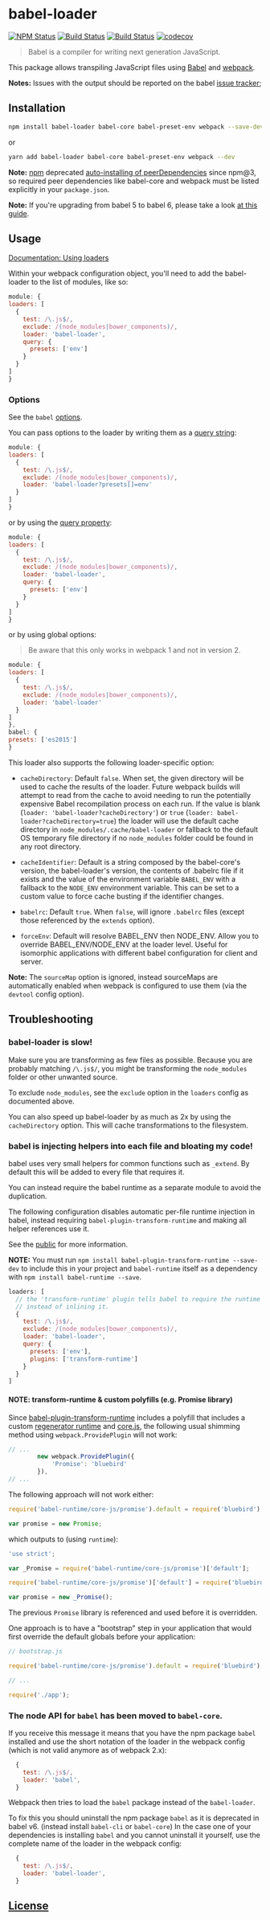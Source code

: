 # babel-loader
[![NPM Status](https://img.shields.io/npm/v/babel-loader.svg?style=flat)](https://www.npmjs.com/package/babel-loader)
[![Build Status](https://travis-ci.org/babel/babel-loader.svg?branch=master)](https://travis-ci.org/babel/babel-loader)
[![Build Status](https://ci.appveyor.com/api/projects/status/vgtpr2i5bykgyuqo/branch/master?svg=true)](https://ci.appveyor.com/project/danez/babel-loader/branch/master)
[![codecov](https://codecov.io/gh/babel/babel-loader/branch/master/graph/badge.svg)](https://codecov.io/gh/babel/babel-loader)
  > Babel is a compiler for writing next generation JavaScript.

  This package allows transpiling JavaScript files using [Babel](https://github.com/babel/babel) and [webpack](https://github.com/webpack/webpack).

  __Notes:__ Issues with the output should be reported on the babel [issue tracker](https://github.com/babel/babel/issues);

## Installation

```bash
npm install babel-loader babel-core babel-preset-env webpack --save-dev
```

or

```bash
yarn add babel-loader babel-core babel-preset-env webpack --dev
```

__Note:__ [npm](https://npmjs.com) deprecated [auto-installing of peerDependencies](https://github.com/npm/npm/issues/6565) since npm@3, so required peer dependencies like babel-core and webpack must be listed explicitly in your `package.json`.

__Note:__ If you're upgrading from babel 5 to babel 6, please take a look [at this guide](https://medium.com/@malyw/how-to-update-babel-5-x-6-x-d828c230ec53#.yqxukuzdk).

## Usage

[Documentation: Using loaders](http://webpack.github.io/public/using-loaders.html)

  Within your webpack configuration object, you'll need to add the babel-loader to the list of modules, like so:

  ```javascript
module: {
  loaders: [
    {
      test: /\.js$/,
      exclude: /(node_modules|bower_components)/,
      loader: 'babel-loader',
      query: {
        presets: ['env']
      }
    }
  ]
}
  ```

### Options

See the `babel` [options](http://babeljs.io/public/usage/options/).

You can pass options to the loader by writing them as a [query string](https://github.com/webpack/loader-utils):

  ```javascript
module: {
  loaders: [
    {
      test: /\.js$/,
      exclude: /(node_modules|bower_components)/,
      loader: 'babel-loader?presets[]=env'
    }
  ]
}
  ```

  or by using the [query property](https://webpack.github.io/public/using-loaders.html#query-parameters):

  ```javascript
module: {
  loaders: [
    {
      test: /\.js$/,
      exclude: /(node_modules|bower_components)/,
      loader: 'babel-loader',
      query: {
        presets: ['env']
      }
    }
  ]
}
  ```

  or by using global options:
  
  > Be aware that this only works in webpack 1 and not in version 2.

  ```javascript
module: {
  loaders: [
    {
      test: /\.js$/,
      exclude: /(node_modules|bower_components)/,
      loader: 'babel-loader'
    }
  ]
},
babel: {
  presets: ['es2015']
}
  ```

  This loader also supports the following loader-specific option:

  * `cacheDirectory`: Default `false`. When set, the given directory will be used to cache the results of the loader. Future webpack builds will attempt to read from the cache to avoid needing to run the potentially expensive Babel recompilation process on each run. If the value is blank (`loader: 'babel-loader?cacheDirectory'`) or `true` (`loader: babel-loader?cacheDirectory=true`) the loader will use the default cache directory in `node_modules/.cache/babel-loader` or fallback to the default OS temporary file directory if no `node_modules` folder could be found in any root directory.

  * `cacheIdentifier`: Default is a string composed by the babel-core's version, the babel-loader's version, the contents of .babelrc file if it exists and the value of the environment variable `BABEL_ENV` with a fallback to the `NODE_ENV` environment variable. This can be set to a custom value to force cache busting if the identifier changes.

  * `babelrc`: Default `true`.  When `false`, will ignore `.babelrc` files (except those referenced by the `extends` option).

  * `forceEnv`: Default will resolve BABEL_ENV then NODE_ENV. Allow you to override BABEL_ENV/NODE_ENV at the loader level. Useful for isomorphic applications with different babel configuration for client and server.

  __Note:__ The `sourceMap` option is ignored, instead sourceMaps are automatically enabled when webpack is configured to use them (via the `devtool` config option).

## Troubleshooting

### babel-loader is slow!

  Make sure you are transforming as few files as possible. Because you are probably
  matching `/\.js$/`, you might be transforming the `node_modules` folder or other unwanted
  source.

  To exclude `node_modules`, see the `exclude` option in the `loaders` config as documented above.

  You can also speed up babel-loader by as much as 2x by using the `cacheDirectory` option.
  This will cache transformations to the filesystem.

### babel is injecting helpers into each file and bloating my code!

  babel uses very small helpers for common functions such as `_extend`. By default
  this will be added to every file that requires it.

  You can instead require the babel runtime as a separate module to avoid the duplication.

  The following configuration disables automatic per-file runtime injection in babel, instead
  requiring `babel-plugin-transform-runtime` and making all helper references use it.

  See the [public](http://babeljs.io/public/plugins/transform-runtime/) for more information.

  **NOTE:** You must run `npm install babel-plugin-transform-runtime --save-dev` to include this in your project and `babel-runtime` itself as a dependency with `npm install babel-runtime --save`.

```javascript
loaders: [
  // the 'transform-runtime' plugin tells babel to require the runtime
  // instead of inlining it.
  {
    test: /\.js$/,
    exclude: /(node_modules|bower_components)/,
    loader: 'babel-loader',
    query: {
      presets: ['env'],
      plugins: ['transform-runtime']
    }
  }
]
```

#### **NOTE:** transform-runtime & custom polyfills (e.g. Promise library)

Since [babel-plugin-transform-runtime](https://github.com/babel/babel/tree/master/packages/babel-plugin-transform-runtime) includes a polyfill that includes a custom [regenerator runtime](https://github.com/facebook/regenerator/blob/master/packages/regenerator-runtime/runtime.js) and [core.js](https://github.com/zloirock/core-js), the following usual shimming method using `webpack.ProvidePlugin` will not work:

```javascript
// ...
        new webpack.ProvidePlugin({
            'Promise': 'bluebird'
        }),
// ...
```

The following approach will not work either:

```javascript
require('babel-runtime/core-js/promise').default = require('bluebird');

var promise = new Promise;
```

which outputs to (using `runtime`):

```javascript
'use strict';

var _Promise = require('babel-runtime/core-js/promise')['default'];

require('babel-runtime/core-js/promise')['default'] = require('bluebird');

var promise = new _Promise();
```

The previous `Promise` library is referenced and used before it is overridden.

One approach is to have a "bootstrap" step in your application that would first override the default globals before your application:

```javascript
// bootstrap.js

require('babel-runtime/core-js/promise').default = require('bluebird');

// ...

require('./app');
```

### The node API for `babel` has been moved to `babel-core`.

If you receive this message it means that you have the npm package `babel` installed and use the short notation of the loader in the webpack config (which is not valid anymore as of webpack 2.x):
```js
  {
    test: /\.js$/,
    loader: 'babel',
  }
```

Webpack then tries to load the `babel` package instead of the `babel-loader`.

To fix this you should uninstall the npm package `babel` as it is deprecated in babel v6. (instead install `babel-cli` or `babel-core`)
In the case one of your dependencies is installing `babel` and you cannot uninstall it yourself, use the complete name of the loader in the webpack config:
```js
  {
    test: /\.js$/,
    loader: 'babel-loader',
  }
```

## [License](http://couto.mit-license.org/)
